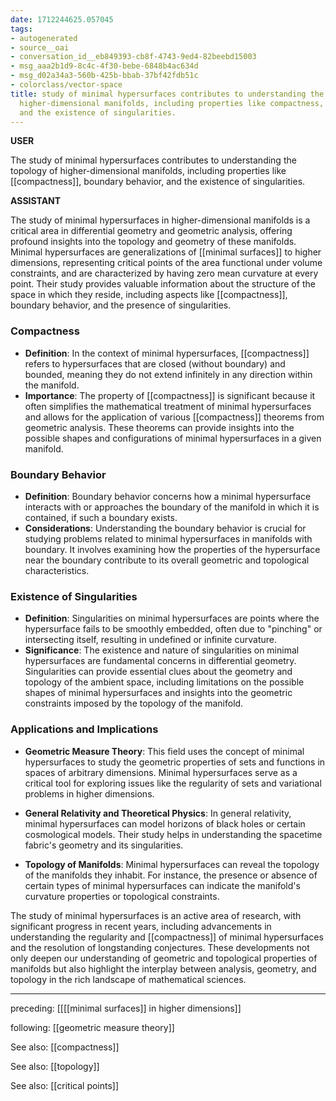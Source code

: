 ```yaml
---
date: 1712244625.057045
tags:
- autogenerated
- source__oai
- conversation_id__eb849393-cb8f-4743-9ed4-82beebd15003
- msg_aaa2b1d9-8c4c-4f30-bebe-6848b4ac634d
- msg_d02a34a3-560b-425b-bbab-37bf42fdb51c
- colorclass/vector-space
title: study of minimal hypersurfaces contributes to understanding the topology of
  higher-dimensional manifolds, including properties like compactness, boundary behavior,
  and the existence of singularities.
---
```


**USER**

The study of minimal hypersurfaces contributes to understanding the topology of higher-dimensional manifolds, including properties like [[compactness]], boundary behavior, and the existence of singularities.


**ASSISTANT**

The study of minimal hypersurfaces in higher-dimensional manifolds is a critical area in differential geometry and geometric analysis, offering profound insights into the topology and geometry of these manifolds. Minimal hypersurfaces are generalizations of [[minimal surfaces]] to higher dimensions, representing critical points of the area functional under volume constraints, and are characterized by having zero mean curvature at every point. Their study provides valuable information about the structure of the space in which they reside, including aspects like [[compactness]], boundary behavior, and the presence of singularities.

### Compactness

- **Definition**: In the context of minimal hypersurfaces, [[compactness]] refers to hypersurfaces that are closed (without boundary) and bounded, meaning they do not extend infinitely in any direction within the manifold.
- **Importance**: The property of [[compactness]] is significant because it often simplifies the mathematical treatment of minimal hypersurfaces and allows for the application of various [[compactness]] theorems from geometric analysis. These theorems can provide insights into the possible shapes and configurations of minimal hypersurfaces in a given manifold.

### Boundary Behavior

- **Definition**: Boundary behavior concerns how a minimal hypersurface interacts with or approaches the boundary of the manifold in which it is contained, if such a boundary exists.
- **Considerations**: Understanding the boundary behavior is crucial for studying problems related to minimal hypersurfaces in manifolds with boundary. It involves examining how the properties of the hypersurface near the boundary contribute to its overall geometric and topological characteristics.

### Existence of Singularities

- **Definition**: Singularities on minimal hypersurfaces are points where the hypersurface fails to be smoothly embedded, often due to "pinching" or intersecting itself, resulting in undefined or infinite curvature.
- **Significance**: The existence and nature of singularities on minimal hypersurfaces are fundamental concerns in differential geometry. Singularities can provide essential clues about the geometry and topology of the ambient space, including limitations on the possible shapes of minimal hypersurfaces and insights into the geometric constraints imposed by the topology of the manifold.

### Applications and Implications

- **Geometric Measure Theory**: This field uses the concept of minimal hypersurfaces to study the geometric properties of sets and functions in spaces of arbitrary dimensions. Minimal hypersurfaces serve as a critical tool for exploring issues like the regularity of sets and variational problems in higher dimensions.
  
- **General Relativity and Theoretical Physics**: In general relativity, minimal hypersurfaces can model horizons of black holes or certain cosmological models. Their study helps in understanding the spacetime fabric's geometry and its singularities.
  
- **Topology of Manifolds**: Minimal hypersurfaces can reveal the topology of the manifolds they inhabit. For instance, the presence or absence of certain types of minimal hypersurfaces can indicate the manifold's curvature properties or topological constraints.

The study of minimal hypersurfaces is an active area of research, with significant progress in recent years, including advancements in understanding the regularity and [[compactness]] of minimal hypersurfaces and the resolution of longstanding conjectures. These developments not only deepen our understanding of geometric and topological properties of manifolds but also highlight the interplay between analysis, geometry, and topology in the rich landscape of mathematical sciences.


---

preceding: [[[[minimal surfaces]] in higher dimensions]]  


following: [[geometric measure theory]]

See also: [[compactness]]


See also: [[topology]]


See also: [[critical points]]
